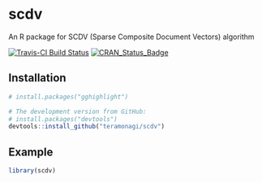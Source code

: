 # scdv
An R package for SCDV (Sparse Composite Document Vectors) algorithm

[![Travis-CI Build
Status](https://api.travis-ci.com/teramonagi/scdv.svg?branch=master)](https://travis-ci.com/teramonagi/scdv)
[![CRAN\_Status\_Badge](https://www.r-pkg.org/badges/version/gghighlight)](https://cran.r-project.org/package=scdv)

## Installation

``` r
# install.packages("gghighlight")

# The development version from GitHub:
# install.packages("devtools")
devtools::install_github("teramonagi/scdv")
```

## Example
``` r
library(scdv)
```
